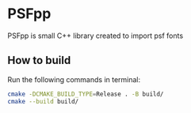 # PSFpp
PSFpp is small C++ library created to import psf fonts

## How to build
Run the following commands in terminal:
```bash
cmake -DCMAKE_BUILD_TYPE=Release . -B build/
cmake --build build/
```

